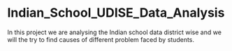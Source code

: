# Indian_School_UDISE_Data_Analysis
In this project we are analysing the Indian school data district wise and we will the try to find causes of different problem faced by students. 
